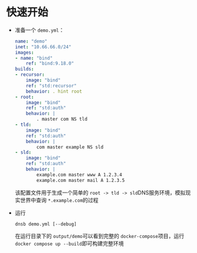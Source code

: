 # 快速开始

- 准备一个 `demo.yml`：
  ```yaml
  name: "demo"
  inet: "10.66.66.0/24"
  images:
  - name: "bind"
      ref: "bind:9.18.0"
  builds:
  - recursor:
      image: "bind"
      ref: "std:recursor"
      behavior: . hint root
  - root:
      image: "bind"
      ref: "std:auth"
      behavior: |
          . master com NS tld
  - tld:
      image: "bind"
      ref: "std:auth"
      behavior: |
          com master example NS sld
  - sld:
      image: "bind"
      ref: "std:auth"
      behavior: |
          example.com master www A 1.2.3.4
          example.com master mail A 1.2.3.5
  ```
  该配置文件用于生成一个简单的 `root -> tld -> sld`DNS服务环境，模拟现实世界中查询 `*.example.com`的过程


- 运行
  ```shell
  dnsb demo.yml [--debug]
  ```
  在运行目录下的 `output/demo`可以看到完整的 `docker-compose`项目，运行 `docker compose up --build`即可构建完整环境
